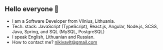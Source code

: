 <h2>Hello everyone 👋</h2>
<ul>
  <li>I am a Software Developer from Vilnius, Lithuania.</li>
  <li>Tech. stack: JavaScript (TypeScript), React.js, Angular, Node.js, SCSS, Java, Spring, and SQL (MySQL, PostgreSQL)</li>
  <li>I speak English, Lithuanian and Russian.</li>
  <li>How to contact me? <a href=#>nikivavlt@gmail.com</a></li>
</ul>

